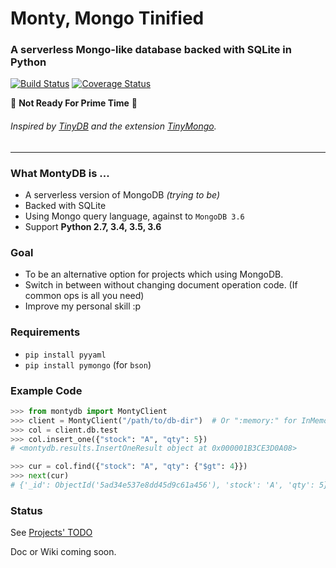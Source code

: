 
# Monty, Mongo Tinified
### A serverless Mongo-like database backed with SQLite in Python

[![Build Status](https://travis-ci.org/davidlatwe/MontyDB.svg?branch=master)](https://travis-ci.org/davidlatwe/MontyDB)
[![Coverage Status](https://coveralls.io/repos/github/davidlatwe/MontyDB/badge.svg)](https://coveralls.io/github/davidlatwe/MontyDB)

:construction: **Not Ready For Prime Time** :construction:

###### Inspired by [TinyDB](https://github.com/msiemens/tinydb) and the extension [TinyMongo](https://github.com/schapman1974/tinymongo).

---

### What MontyDB is ...
* A serverless version of MongoDB *(trying to be)*
* Backed with SQLite
* Using Mongo query language, against to `MongoDB 3.6`
* Support **Python 2.7, 3.4, 3.5, 3.6**

### Goal
* To be an alternative option for projects which using MongoDB.
* Switch in between without changing document operation code. (If common ops is all you need)
* Improve my personal skill :p

### Requirements
* `pip install pyyaml`
* `pip install pymongo` (for `bson`)

### Example Code
```python
>>> from montydb import MontyClient
>>> client = MontyClient("/path/to/db-dir")  # Or ":memory:" for InMemory mode
>>> col = client.db.test
>>> col.insert_one({"stock": "A", "qty": 5})
# <montydb.results.InsertOneResult object at 0x000001B3CE3D0A08>

>>> cur = col.find({"stock": "A", "qty": {"$gt": 4}})
>>> next(cur)
# {'_id': ObjectId('5ad34e537e8dd45d9c61a456'), 'stock': 'A', 'qty': 5}
```

### Status
See [Projects' TODO](https://github.com/davidlatwe/MontyDB/projects/1)

Doc or Wiki coming soon.
